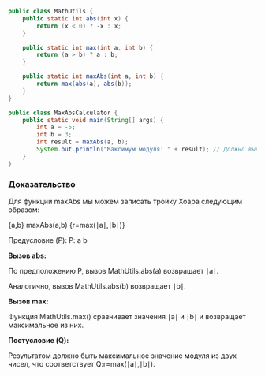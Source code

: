 ```java
public class MathUtils {
    public static int abs(int x) {
        return (x < 0) ? -x : x;
    }

    public static int max(int a, int b) {
        return (a > b) ? a : b;
    }

    public static int maxAbs(int a, int b) {
        return max(abs(a), abs(b));
    }
}

public class MaxAbsCalculator {
    public static void main(String[] args) {
        int a = -5;
        int b = 3;
        int result = maxAbs(a, b);
        System.out.println("Максимум модуля: " + result); // Должно вывести 5
    }
}
```

### Доказательство

Для функции maxAbs мы можем записать тройку Хоара следующим образом:

{a,b} maxAbs(a,b) {r=max(∣a∣,∣b∣)}

Предусловие (P): P: a b

**Вызов abs:**

По предположению P, вызов MathUtils.abs(a) возвращает ∣a∣.

Аналогично, вызов MathUtils.abs(b) возвращает ∣b∣.

**Вызов max:**

Функция MathUtils.max() сравнивает значения ∣a∣ и ∣b∣ и возвращает максимальное из них.

**Постусловие (Q):**

Результатом должно быть максимальное значение модуля из двух чисел, что соответствует Q:r=max(∣a∣,∣b∣).